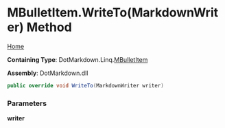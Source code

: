 # MBulletItem\.WriteTo\(MarkdownWriter\) Method

[Home](../../../../README.md)

**Containing Type**: DotMarkdown\.Linq\.[MBulletItem](../README.md)

**Assembly**: DotMarkdown\.dll

```csharp
public override void WriteTo(MarkdownWriter writer)
```

### Parameters

**writer**